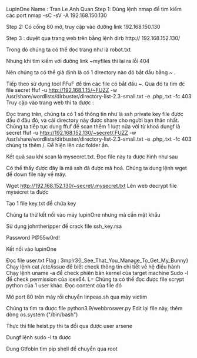 LupinOne 
Name : Tran Le Anh Quan
Step 1: Dùng lệnh nmap để tìm kiếm các port
nmap -sC -sV -A 192.168.150.130
 
Step 2:  Có cổng 80 mở, truy cập vào đường link 192.168.150.130
 
Step 3 : duyệt qua trang web trên bằng lệnh 
dirb http:// 192.168.152.130/
 
Trong đó chúng ta có thể đọc  trang như là robot.txt
 
Nhưng khi tìm kiếm với đường link ~myfiles thì lại ra lỗi 404 
 
Nên chúng ta có thể giả định là có 1 directory  nào đó bắt đầu bằng ~ .

 
Tiếp theo sử dụng tool FFuF để tìm các file có bắt đầu ~. Qua đó ta tìm đc file secret
ffuf -u http://192.168.1.15/~FUZZ -w /usr/share/wordlists/dirbuster/directory-list-2.3-small.txt -e .php,.txt -fc 403
Truy cập vào trang web thì ta được :

 
Đọc trang trên, chúng ta có 1 số thông tin như là ssh private key file được dấu ở đâu đó, và cái directory này được share cho người bạn thân nhất.
Chúng ta tiếp tục dung ffuf để scan thêm 1 lượt nữa với từ khoá dungf là secret
ffuf -u http://192.168.152.130/~secret/.FUZZ -w /usr/share/wordlists/dirbuster/directory-list-2.3-small.txt -e .php,.txt -fc 403
chúng ta thêm /. Để hiện lên các folder ẩn.
 
Kết quả sau khi scan là mysecret.txt. Đọc file này ta được hình như sau
 
Có thể thấy được đây là mã ssh đã được mã hoá. Chúng ta dung lệnh wget để down file này về máy.
 
Wget http://192.168.152.130/~secret/.mysecret.txt
Lên web decrypt file mysecret ta được 
 
Tạo 1 file key.txt để chứa key 
 
Chúng ta thử kết nối vào máy lupinOne nhưng mà cần mật khẩu
 
Sử dụng johntheripper để crack file ssh_key.rsa
 
 
Password P@55w0rd!
 
Kết nối vào lupinOne

 
Đọc file user.txt 
Flag : 3mp!r3{I_See_That_You_Manage_To_Get_My_Bunny}
Chạy lệnh cat /etc/issue để biết check thông tin chi tiết về hệ điều hành
Chạy lệnh uname -a để check phiên bản kernel của target machine
Sudo -l để check permission của icex64.
L= 
Chúng ta có thể đọc được file scrypt python của 1 user khác. Đọc content của file đó
 
Mở port 80 trên máy rồi chuyển linpeas.sh qua máy victim
 
 
 
Chúng ta tìm ra được file python3.9/webbroswer.py
Edit lại file này, thêm dòng os.system ("/bin/bash")
 
Thực thi file heist.py thì ta đổi qua được user arsene
 
Dungf lệnh sudo -l ta được
 
Dung Gtfobin tìm pip shell để chuyển qua root
 
 
 
